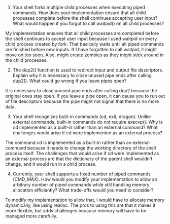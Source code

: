 1. Your shell forks multiple child processes when executing piped commands. How does your implementation ensure that all child processes complete before the shell continues accepting user input? What would happen if you forgot to call waitpid() on all child processes?

My implementation ensures that all child processes are completed before the shell continues to accept user input because I used waitpid on every child process created by fork. That basically waits until all piped commands are finished before new inputs. If I have forgotten to call waitpid, it might move on too soon. Also, might create zombies as they might stick around in the child processes. 

2. The dup2() function is used to redirect input and output file descriptors. Explain why it is necessary to close unused pipe ends after calling dup2(). What could go wrong if you leave pipes open?

It is necessary to close unused pipe ends after calling dup2 because the original ones stay open. If you leave a pipe open, it can cause you to run out of file descriptors because the pipe might not signal that there is no more data.

3. Your shell recognizes built-in commands (cd, exit, dragon). Unlike external commands, built-in commands do not require execvp(). Why is cd implemented as a built-in rather than an external command? What challenges would arise if cd were implemented as an external process?

The command cd is implemented as a built-in rather than an external command because it needs to change the working directory of the shell process itself. The challenges that would arise if cd were implemented as an external process are that the dictionary of the parent shell wouldn't change, and it would run in a child process.

4. Currently, your shell supports a fixed number of piped commands (CMD_MAX). How would you modify your implementation to allow an arbitrary number of piped commands while still handling memory allocation efficiently? What trade-offs would you need to consider?

To modify my implementation to allow that, I would have to allocate memory dynamically, like using realloc. The pros to using this are that it makes it more flexible, but adds challenges because memory will have to be managed more carefully. 